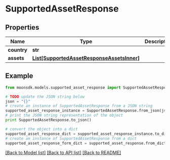 # SupportedAssetResponse


## Properties

Name | Type | Description | Notes
------------ | ------------- | ------------- | -------------
**country** | **str** |  | 
**assets** | [**List[SupportedAssetResponseAssetsInner]**](SupportedAssetResponseAssetsInner.md) |  | 

## Example

```python
from moonsdk.models.supported_asset_response import SupportedAssetResponse

# TODO update the JSON string below
json = "{}"
# create an instance of SupportedAssetResponse from a JSON string
supported_asset_response_instance = SupportedAssetResponse.from_json(json)
# print the JSON string representation of the object
print SupportedAssetResponse.to_json()

# convert the object into a dict
supported_asset_response_dict = supported_asset_response_instance.to_dict()
# create an instance of SupportedAssetResponse from a dict
supported_asset_response_form_dict = supported_asset_response.from_dict(supported_asset_response_dict)
```
[[Back to Model list]](../README.md#documentation-for-models) [[Back to API list]](../README.md#documentation-for-api-endpoints) [[Back to README]](../README.md)


